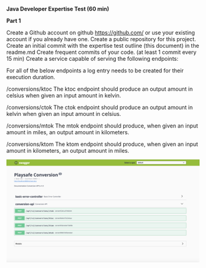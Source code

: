 **Java Developer Expertise Test (60 min)**

**Part 1**

Create a Github account on github https://github.com/ or use your existing account if you
already have one.
Create a public repository for this project.
Create an initial commit with the expertise test outline (this document) in the readme.md
Create frequent commits of your code. (at least 1 commit every 15 min)
Create a service capable of serving the following endpoints:

For all of the below endpoints a log entry needs to be created for their execution duration.

/conversions/ktoc
The ktoc endpoint should produce an output amount in celsius when given an input amount
in kelvin.

/conversions/ctok
The ctok endpoint should produce an output amount in kelvin when given an input amount in
celsius.

/conversions/mtok
The mtok endpoint should produce, when given an input amount in miles, an output amount
in kilometers.

/conversions/ktom
The ktom endpoint should produce, when given an input amount in kilometers, an output
amount in miles.

![ScreenShot](/documentation.png)